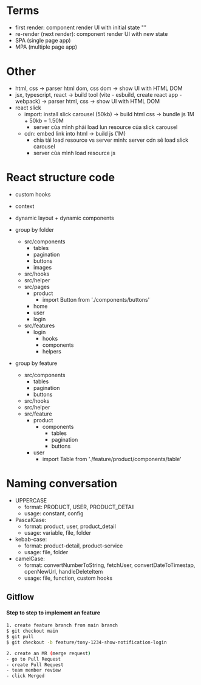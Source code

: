 # Terms
- first render: component render UI with initial state ""
- re-render (next render): component render UI with new state
- SPA (single page app)
- MPA (multiple page app)

# Other
- html, css -> parser html dom, css dom -> show UI with HTML DOM 
- jsx, typescript, react -> build tool (vite - esbuild, create react app - webpack) -> parser html, css -> show UI with HTML DOM
- react slick
  - import: install slick carousel (50kb) -> build html css -> bundle js 1M + 50kb = 1.50M
    - server của mình phải load lun resource của slick carousel
  - cdn: embed link into html -> build js (1M)
    - chia tải load resource vs server minh: server cdn sẽ load slick carousel
    - server của mình load resource js

# React structure code 
- custom hooks
- context
- dynamic layout + dynamic components
- group by folder
  - src/components
    - tables
    - pagination
    - buttons
    - images
  - src/hooks
  - src/helper
  - src/pages
    - product
        - import Button from './components/buttons'
    - home
    - user
    - login
  - src/features
    - login
        - hooks
        - components
        - helpers

- group by feature
    - src/components
      - tables
      - pagination
      - buttons
    - src/hooks
    - src/helper
    - src/feature
      - product
        - components
            - tables
            - pagination
            - buttons
      - user
        - import Table from './feature/product/components/table'

# Naming conversation
- UPPERCASE
  - format: PRODUCT, USER, PRODUCT_DETAIl
  - usage: constant, config
- PascalCase: 
  - format: product, user, product_detail
  - usage: variable, file, folder
- kebab-case: 
  - format: product-detail, product-service
  - usage:  file, folder
- camelCase:
  - format: convertNumberToString, fetchUser, convertDateToTimestap, openNewUrl, handleDeleteItem
  - usage:  file, function, custom hooks


## Gitflow

#### Step to step to implement an feature
```bash
1. create feature branch from main branch
$ git checkout main
$ git pull
$ git checkout -b feature/tony-1234-show-notification-login

2. create an MR (merge request)
- go to Pull Request 
- create Pull Request
- team member review
- click Merged
```